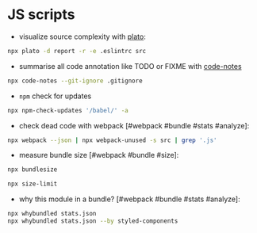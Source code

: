 # JS scripts

- visualize source complexity with [plato](https://github.com/es-analysis/plato):

```bash
npx plato -d report -r -e .eslintrc src
```

- summarise all code annotation like TODO or FIXME with [code-notes](https://github.com/ahmadassaf/code-notes)

```bash
npx code-notes --git-ignore .gitignore
```

- `npm` check for updates

```bash
npx npm-check-updates '/babel/' -a
```

- check dead code with webpack [#webpack #bundle #stats #analyze]:

```bash
npx webpack --json | npx webpack-unused -s src | grep '.js'
```

- measure bundle size [#webpack #bundle #size]:

```bash
npx bundlesize
```

```bash
npx size-limit
```

- why this module in a bundle? [#webpack #bundle #stats #analyze]:

```bash
npx whybundled stats.json
npx whybundled stats.json --by styled-components
```
